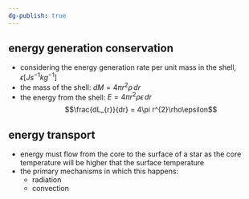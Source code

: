 ```yaml
---
dg-publish: true
---
```


## energy generation conservation
- considering the energy generation rate per unit mass in the shell, $\epsilon [Js^{-1}kg^{-1}]$
- the mass of the shell: $dM = 4\pi r^{2}\rho\,dr$
- the energy from the shell: $E = 4\pi r^{2} \rho\epsilon\,dr$
$$\frac{dL_{r}}{dr} = 4\pi r^{2}\rho\epsilon$$
## energy transport
- energy must flow from the core to the surface of a star as the core temperature will be higher that the surface temperature
- the primary mechanisms in which this happens:
	- radiation
	- convection
